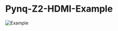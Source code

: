 # Pynq-Z2-HDMI-Example
![Example](https://user-images.githubusercontent.com/74438849/200474514-bb5968f9-3c38-4fe4-839e-a6086dfdd0b9.png)
